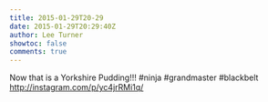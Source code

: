 ```yaml
---
title: 2015-01-29T20-29
date: 2015-01-29T20:29:40Z
author: Lee Turner
showtoc: false
comments: true
---
```


Now that is a Yorkshire Pudding!!! #ninja #grandmaster #blackbelt http://instagram.com/p/yc4jrRMi1q/

